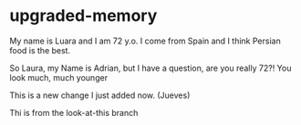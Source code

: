 # upgraded-memory

My name is Luara and I am 72 y.o. I come from Spain and I think Persian food is the best.

So Laura, my Name is Adrian, but I have a question, are you really 72?! You look much, much younger

This is a new change I just added now. (Jueves)

Thi is from the look-at-this branch
